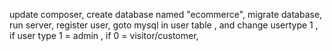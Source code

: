 update composer,
create database named "ecommerce",
migrate database,
run server,
register user,
goto mysql in user table ,
and change usertype 1 ,
if user type 1 = admin ,
if 0 = visitor/customer,
